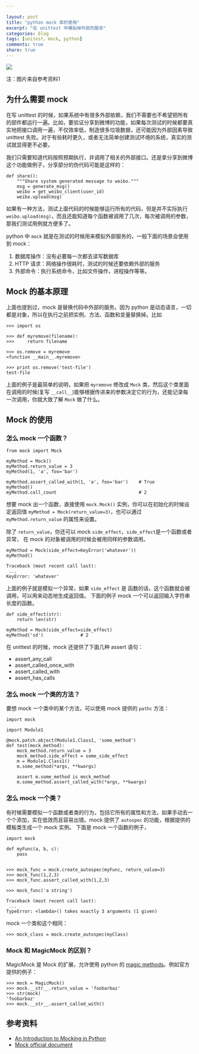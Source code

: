 ```yaml
---

layout: post
title: "python mock 库的使用"
excerpt: "在 unittest 中模拟掉外部的服务"
categories: blog
tags: [unitest，mock, python]
comments: true
share: true
---
```


![](http://assets.toptal.io/uploads/blog/image/252/toptal-blog-image-1389090346415.png)

注：图片来自参考资料1

## 为什么需要 mock

在写 unittest 的时候，如果系统中有很多外部依赖，我们不需要也不希望把所有的部件都运行一遍。比如，要验证分享到微博的功能，如果每次测试的时候都要真实地把接口调用一遍，不仅效率低，制造很多垃圾数据，还可能因为外部因素导致 unittest 失败。对于有些耗时更久，或者无法简单创建测试环境的系统，真实的测试就显得更不必要。

我们只需要知道代码按照预期执行，并调用了相关的外部接口。还是拿分享到微博这个功能做例子，分享部分的伪代码可能是这样的：


    def share():
        """Share system generated message to weibo."""
        msg = generate_msg()
        weibo = get_weibo_client(user_id)
        weibo.upload(msg)

如果有一种方法，测试上面代码的时候能够运行所有的代码，但是并不实际执行 `weibo.upload(msg)`，而且还能知道每个函数被调用了几次，每次被调用的参数，那我们测试用例就方便多了。

python 中 `mock` 就是在测试的时候用来模拟外部服务的，一般下面的场景会使用到 mock：

1. 数据库操作：没有必要每一次都去读写数据库
2. HTTP 请求：网络操作很耗时，测试的时候还要依赖外部的服务
3. 外部命令：执行系统命令，比如文件操作，进程操作等等。

## Mock 的基本原理

上面也提到过，mock 是替换代码中外部的服务。因为 python 是动态语言，一切都是对象，所以在执行之前把实例、方法、函数和变量替换掉。比如

    >>> import os

    >>> def myremove(filename):
    >>>     return filename

    >>> os.remove = myremove
    <function __main__.myremove>

    >>> print os.remove('test-file')
    test-file

上面的例子是最简单的说明，如果把 `myremove` 修改成 `Mock` 类，然后这个类里面在调用的时候(复写 `__call__`)能够根据传进来的参数决定它的行为，还能记录每一次调用，你就大致了解 `Mock` 做了什么。

## Mock 的使用

### 怎么 mock 一个函数？

    from mock import Mock

    myMethod = Mock()
    myMethod.return_value = 3
    myMethod(1, 'a', foo='bar')

    myMethod.assert_called_with(1, 'a', foo='bar')    # True
    myMethod()
    myMethod.call_count                               # 2

想要 mock 出一个函数，直接使用 `mock.Mock()` 实例，你可以在初始化的时候设定返回值 `myMethod = Mock(return_value=3)`，也可以通过 `myMethod.return_value` 的属性来设置。

除了 `return_value`，你还可以 mock `side_effect`，`side_effect`是一个函数或者异常， 在 mock 的对象被调用的时候会被用同样的参数调用。

    myMethod = Mock(side_effect=KeyError('whatever'))
    myMethod()

    Traceback (most recent call last):
     ...
    KeyError: 'whatever'

上面的例子就是模拟一个异常，如果 `side_effect` 是 函数的话，这个函数就会被调用，可以用来动态地生成返回值。
下面的例子 mock 一个可以返回输入字符串长度的函数。

    def side_effect(str):
        return len(str)

    myMethod = Mock(side_effect=side_effect)
    myMethod('sd')              # 2

在 unittest 的时候，mock 还提供了下面几种 assert 语句：

+ assert_any_call
+ assert_called_once_with
+ assert_called_with
+ assert_has_calls


### 怎么 mock 一个类的方法？

要想 mock 一个类中的某个方法，可以使用 mock 提供的 `pathc` 方法：

    import mock

    import Module1

    @mock.patch.object(Module1.Class1, 'some_method')
    def test(mock_method):
        mock_method.return_value = 3
        mock_method.side_effect = some_side_effect
        m = Module1.Class1()
        m.some_method(*args, **kwargs)

        assert m.some_method is mock_method
        m.some_method.assert_called_with(*args, **kwargs)


### 怎么 mock 一个类？
有时候需要模拟一个函数或者类的行为，包括它所有的属性和方法，如果手动去一个个添加，实在低效而且容易出错。mock 提供了 `autospec` 的功能，根据提供的模板类生成一个 mock 实例。
下面是 mock 一个函数的例子，

    import mock

    def myFunc(a, b, c):
        pass


    >>> mock_func = mock.create_autospec(myFunc, return_value=3)
    >>> mock_func(1,2,3)
    >>> mock_func.assert_called_with(1,2,3)

    >>> mock_func('a string')

    Traceback (most recent call last):
     ...
    TypeError: <lambda>() takes exactly 3 arguments (1 given)

mock 一个类和这个相同：

    >>> mock_class = mock.create_autospec(myClass)


### Mock 和 MagicMock 的区别？
MagicMock 是 Mock 的扩展，允许使用 python 的 [magic methods](https://docs.python.org/3/library/unittest.mock.html#magic-methods)。例如官方提供的例子：

    >>> mock = MagicMock()
    >>> mock.__str__.return_value = 'foobarbaz'
    >>> str(mock)
    'foobarbaz'
    >>> mock.__str__.assert_called_with()

## 参考资料

+ [An Introduction to Mocking in Python](http://www.toptal.com/python/an-introduction-to-mocking-in-python)
+ [Mock official document](https://docs.python.org/3/library/unittest.mock.html)